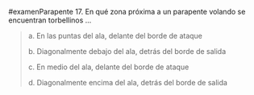 #examenParapente 
17. En qué zona próxima a un parapente volando se
encuentran torbellinos ...

> a. En las puntas del ala, delante del borde de ataque
> 
> b. Diagonalmente debajo del ala, detrás del borde de
> salida
> 
> c. En medio del ala, delante del borde de ataque
> 
> d. Diagonalmente encima del ala, detrás del borde de
> salida